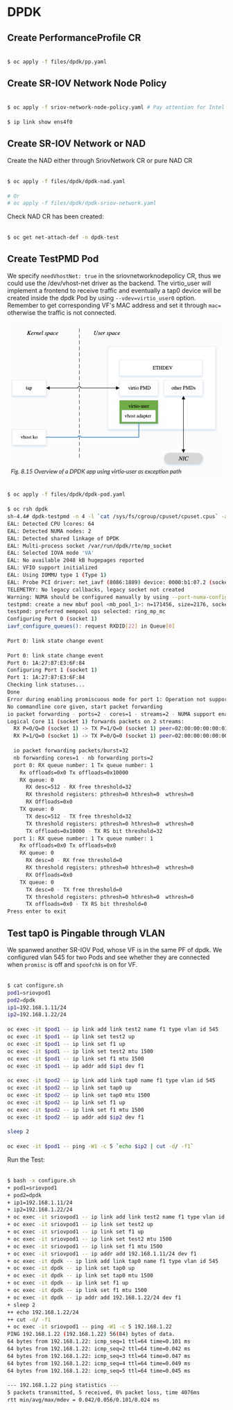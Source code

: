 # DPDK

## Create PerformanceProfile CR

```bash

$ oc apply -f files/dpdk/pp.yaml

```

## Create SR-IOV Network Node Policy

```bash

$ oc apply -f sriov-network-node-policy.yaml # Pay attention for Intel NIC, in order to use DPDK, the deviceType needs to be vfio-pci

$ ip link show ens4f0

```

## Create SR-IOV Network or NAD

Create the NAD either through SriovNetwork CR or pure NAD CR

```bash

$ oc apply -f files/dpdk/dpdk-nad.yaml

# Or
# oc apply -f files/dpdk/dpdk-sriov-network.yaml

```

Check NAD CR has been created:

```bash

$ oc get net-attach-def -n dpdk-test

```

## Create TestPMD Pod

We specify `needVhostNet: true` in the sriovnetworknodepolicy CR, thus we could use the /dev/vhost-net driver as the backend. The virtio_user will implement a frontend to receive traffic and eventually a tap0 device will be created inside the dpdk Pod by using `--vdev=virtio_user0` option. Remember to get corresponding VF's MAC address and set it through `mac=` otherwise the traffic is not connected.

![virtio-user and vhost-net](files/images/virtio-user_vhost-net.png)

```bash

$ oc apply -f files/dpdk/dpdk-pod.yaml

$ oc rsh dpdk
sh-4.4# dpdk-testpmd -n 4 -l `cat /sys/fs/cgroup/cpuset/cpuset.cpus` -a $PCIDEVICE_OPENSHIFT_IO_SRIOV_DPDK_ENS4F0 --socket-mem 1024 --vdev=virtio_user0,path=/dev/vhost-net,mac="1a:27:87:e3:6f:84"
EAL: Detected CPU lcores: 64
EAL: Detected NUMA nodes: 2
EAL: Detected shared linkage of DPDK
EAL: Multi-process socket /var/run/dpdk/rte/mp_socket
EAL: Selected IOVA mode 'VA'
EAL: No available 2048 kB hugepages reported
EAL: VFIO support initialized
EAL: Using IOMMU type 1 (Type 1)
EAL: Probe PCI driver: net_iavf (8086:1889) device: 0000:b1:07.2 (socket 1)
TELEMETRY: No legacy callbacks, legacy socket not created
Warning: NUMA should be configured manually by using --port-numa-config and --ring-numa-config parameters along with --numa.
testpmd: create a new mbuf pool <mb_pool_1>: n=171456, size=2176, socket=1
testpmd: preferred mempool ops selected: ring_mp_mc
Configuring Port 0 (socket 1)
iavf_configure_queues(): request RXDID[22] in Queue[0]

Port 0: link state change event

Port 0: link state change event
Port 0: 1A:27:87:E3:6F:84
Configuring Port 1 (socket 1)
Port 1: 1A:27:87:E3:6F:84
Checking link statuses...
Done
Error during enabling promiscuous mode for port 1: Operation not supported - ignore
No commandline core given, start packet forwarding
io packet forwarding - ports=2 - cores=1 - streams=2 - NUMA support enabled, MP allocation mode: native
Logical Core 11 (socket 1) forwards packets on 2 streams:
  RX P=0/Q=0 (socket 1) -> TX P=1/Q=0 (socket 1) peer=02:00:00:00:00:01
  RX P=1/Q=0 (socket 1) -> TX P=0/Q=0 (socket 1) peer=02:00:00:00:00:00

  io packet forwarding packets/burst=32
  nb forwarding cores=1 - nb forwarding ports=2
  port 0: RX queue number: 1 Tx queue number: 1
    Rx offloads=0x0 Tx offloads=0x10000
    RX queue: 0
      RX desc=512 - RX free threshold=32
      RX threshold registers: pthresh=0 hthresh=0  wthresh=0
      RX Offloads=0x0
    TX queue: 0
      TX desc=512 - TX free threshold=32
      TX threshold registers: pthresh=0 hthresh=0  wthresh=0
      TX offloads=0x10000 - TX RS bit threshold=32
  port 1: RX queue number: 1 Tx queue number: 1
    Rx offloads=0x0 Tx offloads=0x0
    RX queue: 0
      RX desc=0 - RX free threshold=0
      RX threshold registers: pthresh=0 hthresh=0  wthresh=0
      RX Offloads=0x0
    TX queue: 0
      TX desc=0 - TX free threshold=0
      TX threshold registers: pthresh=0 hthresh=0  wthresh=0
      TX offloads=0x0 - TX RS bit threshold=0
Press enter to exit

```

## Test tap0 is Pingable through VLAN

We spanwed another SR-IOV Pod, whose VF is in the same PF of dpdk. We configured vlan 545 for two Pods and see whether they are connected when `promisc` is off and `spoofchk` is on for VF.

```bash

$ cat configure.sh
pod1=sriovpod1
pod2=dpdk
ip1=192.168.1.11/24
ip2=192.168.1.22/24

oc exec -it $pod1 -- ip link add link test2 name f1 type vlan id 545
oc exec -it $pod1 -- ip link set test2 up
oc exec -it $pod1 -- ip link set f1 up
oc exec -it $pod1 -- ip link set test2 mtu 1500
oc exec -it $pod1 -- ip link set f1 mtu 1500
oc exec -it $pod1 -- ip addr add $ip1 dev f1

oc exec -it $pod2 -- ip link add link tap0 name f1 type vlan id 545
oc exec -it $pod2 -- ip link set tap0 up
oc exec -it $pod2 -- ip link set tap0 mtu 1500
oc exec -it $pod2 -- ip link set f1 up
oc exec -it $pod2 -- ip link set f1 mtu 1500
oc exec -it $pod2 -- ip addr add $ip2 dev f1

sleep 2

oc exec -it $pod1 -- ping -W1 -c 5 `echo $ip2 | cut -d/ -f1`
```

Run the Test:

```bash

$ bash -x configure.sh
+ pod1=sriovpod1
+ pod2=dpdk
+ ip1=192.168.1.11/24
+ ip2=192.168.1.22/24
+ oc exec -it sriovpod1 -- ip link add link test2 name f1 type vlan id 545
+ oc exec -it sriovpod1 -- ip link set test2 up
+ oc exec -it sriovpod1 -- ip link set f1 up
+ oc exec -it sriovpod1 -- ip link set test2 mtu 1500
+ oc exec -it sriovpod1 -- ip link set f1 mtu 1500
+ oc exec -it sriovpod1 -- ip addr add 192.168.1.11/24 dev f1
+ oc exec -it dpdk -- ip link add link tap0 name f1 type vlan id 545
+ oc exec -it dpdk -- ip link set tap0 up
+ oc exec -it dpdk -- ip link set tap0 mtu 1500
+ oc exec -it dpdk -- ip link set f1 up
+ oc exec -it dpdk -- ip link set f1 mtu 1500
+ oc exec -it dpdk -- ip addr add 192.168.1.22/24 dev f1
+ sleep 2
++ echo 192.168.1.22/24
++ cut -d/ -f1
+ oc exec -it sriovpod1 -- ping -W1 -c 5 192.168.1.22
PING 192.168.1.22 (192.168.1.22) 56(84) bytes of data.
64 bytes from 192.168.1.22: icmp_seq=1 ttl=64 time=0.101 ms
64 bytes from 192.168.1.22: icmp_seq=2 ttl=64 time=0.042 ms
64 bytes from 192.168.1.22: icmp_seq=3 ttl=64 time=0.047 ms
64 bytes from 192.168.1.22: icmp_seq=4 ttl=64 time=0.049 ms
64 bytes from 192.168.1.22: icmp_seq=5 ttl=64 time=0.045 ms

--- 192.168.1.22 ping statistics ---
5 packets transmitted, 5 received, 0% packet loss, time 4076ms
rtt min/avg/max/mdev = 0.042/0.056/0.101/0.024 ms

```
